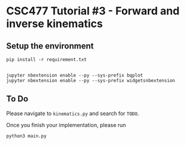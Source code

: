 # CSC477 Tutorial #3 - Forward and inverse kinematics


## Setup the environment
```
pip install -r requirement.txt


jupyter nbextension enable --py --sys-prefix bqplot
jupyter nbextension enable --py --sys-prefix widgetsnbextension
```

## To Do
Please navigate to `kinematics.py` and search for `TODO`.

Once you finish your implementation, please run 
```
python3 main.py
```


